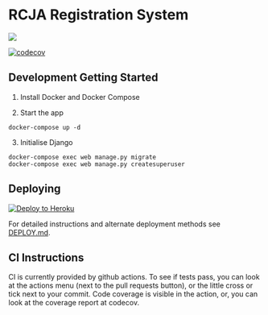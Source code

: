 # RCJA Registration System

![](https://github.com/robocupjunioraustralia/RCJA_Registration_System/actions/workflows/django-ci.yml/badge.svg)

[![codecov](https://codecov.io/gh/robocupjunioraustralia/RCJA_Registration_System/graph/badge.svg?token=TGG6NwrrJw)](https://codecov.io/gh/robocupjunioraustralia/RCJA_Registration_System)

## Development Getting Started

1. Install Docker and Docker Compose

2. Start the app

```
docker-compose up -d
```

3. Initialise Django

```
docker-compose exec web manage.py migrate
docker-compose exec web manage.py createsuperuser
```

## Deploying

[![Deploy to Heroku](https://www.herokucdn.com/deploy/button.svg)](https://heroku.com/deploy)

For detailed instructions and alternate deployment methods see [DEPLOY.md](DEPLOY.md).

## CI Instructions

CI is currently provided by github actions. To see if tests pass, you can look at the actions menu (next to the pull requests button), or the little cross or tick next to your commit. Code coverage is visible in the action, or, you can look at the coverage report at codecov.
